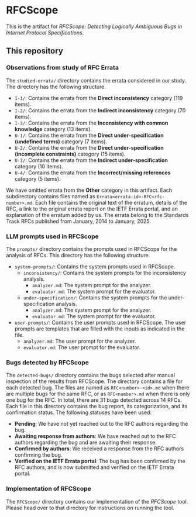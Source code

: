 # RFCScope

This is the artifact for _RFCScope: Detecting Logically Ambiguous Bugs in Internet Protocol Specifications_.

## This repository

### Observations from study of RFC Errata

The `studied-errata/` directory contains the errata considered in our study. The directory has the following structure.

- `I-1/`: Contains the errata from the **Direct inconsistency** category (119 items).
- `I-2/`: Contains the errata from the **Indirect inconsistency** category (70 items).
- `I-3/`: Contains the errata from the **Inconsistency with common knowledge** category (13 items).
- `U-1/`: Contains the errata from the **Direct under-specification (undefined terms)** category (7 items).
- `U-2/`: Contains the errata from the **Direct under-specification (incomplete constraints)** category (15 items).
- `U-3/`: Contains the errata from the **Indirect under-specification** category (10 items).
- `U-4/`: Contains the errata from the **Incorrect/missing references** category (5 items).

We have omitted errata from the **Other** category in this artifact. Each subdirectory contains files named as `Errata<errata-id>-RFC<rfc-number>.md`. Each file contains the original text of the erratum, details of the RFC, a link to the original errata report on the IETF Errata portal, and an explanation of the erratum added by us. The errata belong to the Standards Track RFCs published from January, 2014 to January, 2025.

### LLM prompts used in RFCScope

The `prompts/` directory contains the prompts used in RFCScope for the analysis of RFCs. This directory has the following structure.

- `system-prompts/`: Contains the system prompts used in RFCScope.
  - `inconsistency/`: Contains the system prompts for the inconsistency analysis.
    - `analyzer.md`: The system prompt for the analyzer.
    - `evaluator.md`: The system prompt for the evaluator.
  - `under-specification/`: Contains the system prompts for the under-specification analysis.
    - `analyzer.md`: The system prompt for the analyzer.
    - `evaluator.md`: The system prompt for the evaluator.
- `user-prompts/`: Contains the user prompts used in RFCScope. The user prompts are templates that are filled with the inputs as indicated in the file.
  - `analyzer.md`: The user prompt for the analyzer.
  - `evaluator.md`: The user prompt for the evaluator.

### Bugs detected by RFCScope

The `detected-bugs/` directory contains the bugs selected after manual inspection of the results from RFCScope. The directory contains a file for each detected bug. The files are named as `RFC<number>-<id>.md` when there are multiple bugs for the same RFC, or as `RFC<number>.md` when there is only one bug for the RFC. In total, there are 31 bugs detected across 14 RFCs. Each file in this directory contains the bug report, its categorization, and its confirmation status. The following statuses have been used:

- **Pending**: We have not yet reached out to the RFC authors regarding the bug.
- **Awaiting response from authors**: We have reached out to the RFC authors regarding the bug and are awaiting their response.
- **Confirmed by authors**: We received a response from the RFC authors confirming the bug.
- **Verified on the IETF Errata portal**: The bug has been confirmed by the RFC authors, and is now submitted and verified on the IETF Errata portal.

### Implementation of RFCScope

The `RFCScope/` directory contains our implementation of the _RFCScope_ tool. Please head over to that directory for instructions on running the tool.
